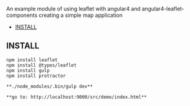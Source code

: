 An example module of using leaflet with angular4 and angular4-leaflet-components creating a simple map application
- [INSTALL](#install)

## INSTALL
```
npm install leaflet
npm install @types/leaflet
npm install gulp
npm install protractor

**./node_modules/.bin/gulp dev**

**go to: http://localhost:9000/src/demo/index.html**

```
        
